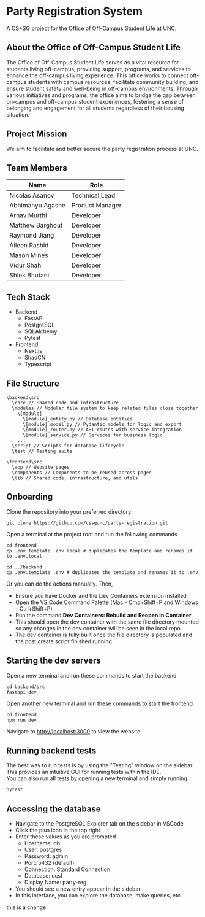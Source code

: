 # Party Registration System

A CS+SG project for the Office of Off-Campus Student Life at UNC.

## About the Office of Off-Campus Student Life

The Office of Off-Campus Student Life serves as a vital resource for students living off-campus, providing support, programs, and services to enhance the off-campus living experience. This office works to connect off-campus students with campus resources, facilitate community building, and ensure student safety and well-being in off-campus environments. Through various initiatives and programs, the office aims to bridge the gap between on-campus and off-campus student experiences, fostering a sense of belonging and engagement for all students regardless of their housing situation.

## Project Mission

We aim to facilitate and better secure the party registration process at UNC.

## Team Members

| Name | Role |
|------|------|
| Nicolas Asanov | Technical Lead |
| Abhimanyu Agashe | Product Manager |
| Arnav Murthi | Developer |
| Matthew Barghout | Developer |
| Raymond Jiang | Developer |
| Aileen Rashid | Developer |
| Mason Mines | Developer |
| Vidur Shah | Developer |
| Shlok Bhutani | Developer |

## Tech Stack
- Backend
  - FastAPI
  - PostgreSQL
  - SQLAlchemy
  - Pytest
- Frontend
  - Next.js
  - ShadCN
  - Typescript

## File Structure
```
\backend\src
  \core // Shared code and infrastructure
  \modules // Modular file system to keep related files close together
    \[module]
      \[module]_entity.py // Database entities
      \[module]_model.py // Pydantic models for logic and export
      \[module]_router.py // API routes with service integration
      \[module]_service.py // Services for business logic
    ...
  \script // Scripts for database lifecycle
  \test // Testing suite

\frontend\src
  \app // Website pages
  \components // Components to be reused across pages
  \lib // Shared code, infrastructure, and utils
```

## Onboarding
Clone the repository into your preferred directory
```
git clone https://github.com/cssgunc/party-registration.git
```
Open a terminal at the project root and run the following commands
```
cd frontend
cp .env.template .env.local # duplicates the template and renames it to .env.local

cd ../backend
cp .env.template .env # duplicates the template and renames it to .env
```
Or you can do the actions manually. Then,
- Ensure you have Docker and the Dev Containers extension installed
- Open the VS Code Command Palette (Mac - Cmd+Shift+P and Windows - Ctrl+Shift+P)
- Run the command **Dev Containers: Rebuild and Reopen in Container**
- This should open the dev container with the same file directory mounted so any changes in the dev container will be seen in the local repo
- The dev container is fully built once the file directory is populated and the post create script finished running

## Starting the dev servers
Open a new terminal and run these commands to start the backend
```
cd backend/src
fastapi dev
```
Open another new terminal and run these commands to start the frontend
```
cd frontend
npm run dev
```
Navigate to [http://localhost:3000]() to view the website

## Running backend tests
The best way to run tests is by using the "Testing" window on the sidebar. This provides an intuitive GUI for running tests within the IDE.  
You can also run all tests by opening a new terminal and simply running 
```sh
pytest
```

## Accessing the database
- Navigate to the PostgreSQL Explorer tab on the sidebar in VSCode  
- Click the plus icon in the top right
- Enter these values as you are prompted
  - Hostname: db
  - User: postgres
  - Password: admin
  - Port: 5432 (default)
  - Connection: Standard Connection
  - Database: ocsl
  - Display Name: party-reg
- You should see a new entry appear in the sidebar
- In this interface, you can explore the database, make queries, etc.

this is a change